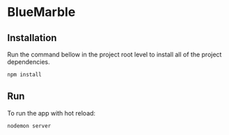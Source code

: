 # BlueMarble

## Installation

Run the command bellow in the project root level to install all of the project dependencies.

```bash
npm install
```

## Run

To run the app with hot reload:

```bash
nodemon server
```
